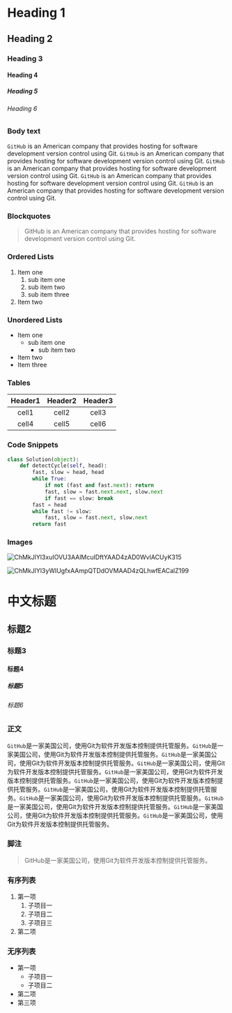 # Heading 1

## Heading 2

### Heading 3

#### Heading 4

##### Heading 5

###### Heading 6

### Body text

`GitHub` is an American company that provides hosting for software development version control using Git. `GitHub` is an American company that provides hosting for software development version control using Git. `GitHub` is an American company that provides hosting for software development version control using Git. `GitHub` is an American company that provides hosting for software development version control using Git. `GitHub` is an American company that provides hosting for software development version control using Git. 

### Blockquotes

> GitHub is an American company that provides hosting for software development version control using Git.

### Ordered Lists

1. Item one
   1. sub item one
   2. sub item two
   3. sub item three
2. Item two

### Unordered Lists

* Item one
  * sub item one
    * sub item two
* Item two
* Item three

### Tables

| Header1 | Header2 | Header3 |
| :-----: | :-----: | :-----: |
|  cell1  |  cell2  |  cell3  |
|  cell4  |  cell5  |  cell6  |

### Code Snippets

```python
class Solution(object):
    def detectCycle(self, head):
        fast, slow = head, head
        while True:
            if not (fast and fast.next): return
            fast, slow = fast.next.next, slow.next
            if fast == slow: break
        fast = head
        while fast != slow:
            fast, slow = fast.next, slow.next
        return fast
```

### Images

![ChMkJlYl3xuIOVU3AAlMcuIDftYAAD4zAD0WvIACUyK315](demo.assets/ChMkJlYl3xuIOVU3AAlMcuIDftYAAD4zAD0WvIACUyK315.jpg)

![ChMkJlYl3yWIUgfxAAmpQTDdOVMAAD4zQLhwfEACalZ199](demo.assets/ChMkJlYl3yWIUgfxAAmpQTDdOVMAAD4zQLhwfEACalZ199.jpg)

# 中文标题

## 标题2

### 标题3

#### 标题4

##### 标题5

###### 标题6

### 正文

`GitHub`是一家美国公司，使用Git为软件开发版本控制提供托管服务。`GitHub`是一家美国公司，使用Git为软件开发版本控制提供托管服务。`GitHub`是一家美国公司，使用Git为软件开发版本控制提供托管服务。`GitHub`是一家美国公司，使用Git为软件开发版本控制提供托管服务。`GitHub`是一家美国公司，使用Git为软件开发版本控制提供托管服务。`GitHub`是一家美国公司，使用Git为软件开发版本控制提供托管服务。`GitHub`是一家美国公司，使用Git为软件开发版本控制提供托管服务。`GitHub`是一家美国公司，使用Git为软件开发版本控制提供托管服务。`GitHub`是一家美国公司，使用Git为软件开发版本控制提供托管服务。`GitHub`是一家美国公司，使用Git为软件开发版本控制提供托管服务。`GitHub`是一家美国公司，使用Git为软件开发版本控制提供托管服务。

### 脚注

>GitHub是一家美国公司，使用Git为软件开发版本控制提供托管服务。

### 有序列表

1. 第一项
   1. 子项目一
   2. 子项目二
   3. 子项目三
2. 第二项

### 无序列表

- 第一项
  - 子项目一
  - 子项目二
- 第二项
- 第三项
